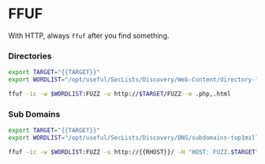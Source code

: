 # FFUF
With HTTP, always `ffuf` after you find something.

### Directories
```bash
export TARGET="{{TARGET}}"
export WORDLIST="/opt/useful/SecLists/Discovery/Web-Content/directory-list-2.3-small.txt"

ffuf -ic -w $WORDLIST:FUZZ -u http://$TARGET/FUZZ -e .php,.html
```

### Sub Domains
```bash
export TARGET="{{TARGET}}"
export WORDLIST="/opt/useful/SecLists/Discovery/DNS/subdomains-top1million-5000.txt"

ffuf -ic -w $WORDLIST:FUZZ -u http://{{RHOST}}/ -H "HOST: FUZZ.$TARGET"
```